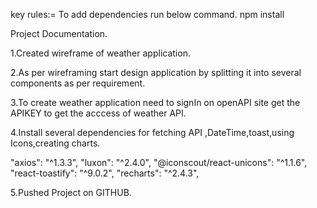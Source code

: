 key rules:=
To add dependencies run below command.
npm install 

Project Documentation.

1.Created wireframe of weather application.

2.As per wireframing start design application by splitting it into several components
   as per requirement.

3.To create weather application need to signIn on openAPI site get the APIKEY to get the acccess of
weather API.

4.Install several dependencies for fetching API ,DateTime,toast,using Icons,creating charts.

"axios": "^1.3.3",
"luxon": "^2.4.0",
"@iconscout/react-unicons": "^1.1.6",
"react-toastify": "^9.0.2",
"recharts": "^2.4.3",

5.Pushed Project on GITHUB.

